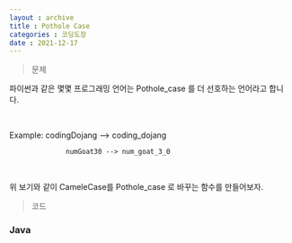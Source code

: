 ```yaml
---
layout : archive
title : Pothole Case
categories : 코딩도장
date : 2021-12-17
---
```

> 문제 <br>

파이썬과 같은 몇몇 프로그래밍 언어는 Pothole_case 를 더 선호하는 언어라고 합니다.

​

Example: codingDojang --> coding_dojang

                  numGoat30 --> num_goat_3_0

​

위 보기와 같이 CameleCase를 Pothole_case 로 바꾸는 함수를 만들어보자.

> 코드
### Java

<script src="https://gist.github.com/kwontaehoon/7dfd73fa440ce1bf431e6203ed7d0a18.js"></script>
